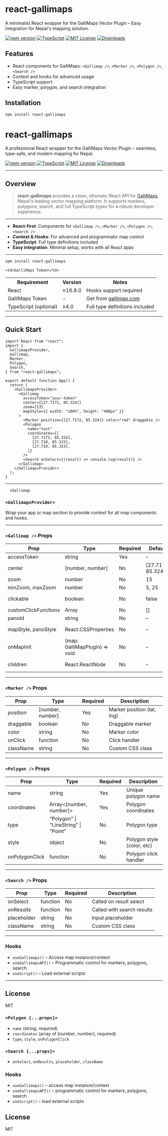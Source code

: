 # react-gallimaps

A minimalist React wrapper for the GalliMaps Vector Plugin – Easy integration for Nepal's mapping solution.

[![npm version](https://img.shields.io/npm/v/react-gallimaps?style=flat-square&color=blue)](https://www.npmjs.com/package/react-gallimaps)
[![TypeScript](https://img.shields.io/badge/TypeScript-Ready-blue?style=flat-square)](https://www.typescriptlang.org/)
[![MIT License](https://img.shields.io/badge/License-MIT-green?style=flat-square)](LICENSE)
[![Downloads](https://img.shields.io/npm/dm/react-gallimaps?style=flat-square)](https://www.npmjs.com/package/react-gallimaps)

## Features

- React components for GalliMaps: `<Gallimap />`, `<Marker />`, `<Polygon />`, `<Search />`
- Context and hooks for advanced usage
- TypeScript support
- Easy marker, polygon, and search integration

## Installation

```bash
npm install react-gallimaps
```

# react-gallimaps

A professional React wrapper for the GalliMaps Vector Plugin – seamless, type-safe, and modern mapping for Nepal.

[![npm version](https://img.shields.io/npm/v/react-gallimaps?style=flat-square&color=blue)](https://www.npmjs.com/package/react-gallimaps)
[![TypeScript](https://img.shields.io/badge/TypeScript-Ready-blue?style=flat-square)](https://www.typescriptlang.org/)
[![MIT License](https://img.shields.io/badge/License-MIT-green?style=flat-square)](LICENSE)
[![Downloads](https://img.shields.io/npm/dm/react-gallimaps?style=flat-square)](https://www.npmjs.com/package/react-gallimaps)

---

## Overview

> **react-gallimaps** provides a clean, idiomatic React API for [GalliMaps](https://gallimap.com), Nepal's leading vector mapping platform. It supports markers, polygons, search, and full TypeScript types for a robust developer experience.

---

- **React-first**: Components for `<Gallimap />`, `<Marker />`, `<Polygon />`, `<Search />`
- **Context & Hooks**: For advanced and programmatic map control
- **TypeScript**: Full type definitions included
- **Easy integration**: Minimal setup, works with all React apps

---

  </tr>

```bash
npm install react-gallimaps
```

    <td>GalliMaps Token</td>

<table>
  <tr>
    <th>Requirement</th>
    <th>Version</th>
    <th>Notes</th>
  </tr>
  <tr>
    <td>React</td>
    <td>&ge;16.8.0</td>
    <td>Hooks support required</td>
  </tr>
  <tr>
    <td>GalliMaps Token</td>
    <td>-</td>
    <td>Get from <a href="https://gallimap.com">gallimap.com</a></td>
  </tr>
  <tr>
    <td>TypeScript (optional)</td>
    <td>&ge;4.0</td>
    <td>Full type definitions included</td>
  </tr>
</table>

---

## Quick Start

```tsx
import React from "react";
import {
  GallimapsProvider,
  Gallimap,
  Marker,
  Polygon,
  Search,
} from "react-gallimaps";

export default function App() {
  return (
    <GallimapsProvider>
      <Gallimap
        accessToken="your-token"
        center={[27.7172, 85.324]}
        zoom={13}
        mapStyle={{ width: "100%", height: "400px" }}
      >
        <Marker position={[27.7172, 85.324]} color="red" draggable />
        <Polygon
          name="test"
          coordinates={[
            [27.7172, 85.324],
            [27.718, 85.325],
            [27.719, 85.323],
          ]}
        />
        <Search onSelect={(result) => console.log(result)} />
      </Gallimap>
    </GallimapsProvider>
  );
}
```

---

      <Gallimap

### `<GallimapsProvider>`

Wrap your app or map section to provide context for all map components and hooks.

---

### `<Gallimap />` Props

| Prop                 | Type                          | Required | Default            | Description                    |
| -------------------- | ----------------------------- | -------- | ------------------ | ------------------------------ |
| accessToken          | string                        | Yes      | –                  | GalliMaps API token            |
| center               | [number, number]              | No       | [27.7172, 85.3240] | Map center (lat, lng)          |
| zoom                 | number                        | No       | 15                 | Initial zoom level             |
| minZoom, maxZoom     | number                        | No       | 5, 25              | Min/max zoom                   |
| clickable            | boolean                       | No       | false              | Enable map click events        |
| customClickFunctions | Array<function>               | No       | []                 | Custom click handlers          |
| panoId               | string                        | No       | –                  | Panorama container id          |
| mapStyle, panoStyle  | React.CSSProperties           | No       | –                  | Custom styles for map/panorama |
| onMapInit            | (map: GalliMapPlugin) => void | No       | –                  | Callback on map init           |
| children             | React.ReactNode               | No       | –                  | Nested Marker/Polygon/Search   |

---

### `<Marker />` Props

| Prop      | Type             | Required | Description                |
| --------- | ---------------- | -------- | -------------------------- |
| position  | [number, number] | Yes      | Marker position (lat, lng) |
| draggable | boolean          | No       | Draggable marker           |
| color     | string           | No       | Marker color               |
| onClick   | function         | No       | Click handler              |
| className | string           | No       | Custom CSS class           |

---

### `<Polygon />` Props

| Prop           | Type                                 | Required | Description                |
| -------------- | ------------------------------------ | -------- | -------------------------- |
| name           | string                               | Yes      | Unique polygon name        |
| coordinates    | Array<[number, number]>              | Yes      | Polygon coordinates        |
| type           | "Polygon" \| "LineString" \| "Point" | No       | Polygon type               |
| style          | object                               | No       | Polygon style (color, etc) |
| onPolygonClick | function                             | No       | Polygon click handler      |

---

### `<Search />` Props

| Prop        | Type     | Required | Description                |
| ----------- | -------- | -------- | -------------------------- |
| onSelect    | function | No       | Called on result select    |
| onResults   | function | No       | Called with search results |
| placeholder | string   | No       | Input placeholder          |
| className   | string   | No       | Custom CSS class           |

---

### Hooks

- `useGallimaps()` – Access map instance/context
- `useGallimapsAPI()` – Programmatic control for markers, polygons, search
- `useScript()` – Load external scripts

---

## License

MIT

### `<Polygon {...props}>`

- `name` (string, required)
- `coordinates` (array of [number, number], required)
- `type`, `style`, `onPolygonClick`

### `<Search {...props}>`

- `onSelect`, `onResults`, `placeholder`, `className`

### Hooks

- `useGallimaps()` – access map instance/context
- `useGallimapsAPI()` – programmatic control for markers, polygons, search
- `useScript()` – load external scripts

## License

MIT
